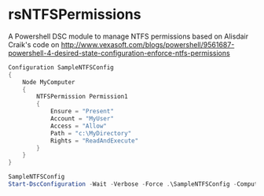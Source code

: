rsNTFSPermissions
=================

A Powershell DSC module to manage NTFS permissions based on Alisdair Craik's code on http://www.vexasoft.com/blogs/powershell/9561687-powershell-4-desired-state-configuration-enforce-ntfs-permissions

```powershell
Configuration SampleNTFSConfig
{
    Node MyComputer
    {
        NTFSPermission Permission1
        {
            Ensure = "Present"
            Account = "MyUser"
            Access = "Allow"
            Path = "c:\MyDirectory"
            Rights = "ReadAndExecute"
        } 
    }
}

SampleNTFSConfig
Start-DscConfiguration -Wait -Verbose -Force .\SampleNTFSConfig -ComputerName MyComputer
```
